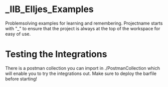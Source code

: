 # _IIB_Elljes_Examples
Problemsolving examples for learning and remembering. Projectname starts with "_" to ensure that the project is always at the top of the workspace for easy of use.

# Testing the Integrations
There is a postman collection you can import in ./PostmanCollection which will enable you to try the integrations out. Make sure to deploy the barfile before starting!
